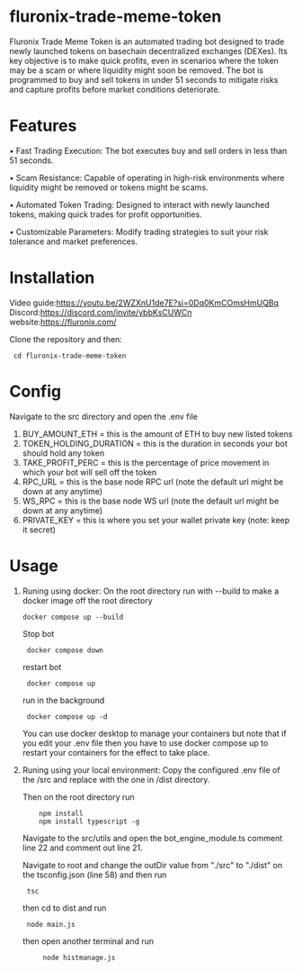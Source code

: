 # fluronix-trade-meme-token

Fluronix Trade Meme Token is an automated trading bot designed to trade newly launched tokens on basechain decentralized exchanges (DEXes). Its key objective is to make quick profits, even in scenarios where the token may be a scam or where liquidity might soon be removed. The bot is programmed to buy and sell tokens in under 51 seconds to mitigate risks and capture profits before market conditions deteriorate.

# Features

•	Fast Trading Execution: The bot executes buy and sell orders in less than 51 seconds.

•	Scam Resistance: Capable of operating in high-risk environments where liquidity might be removed or tokens might be scams.

•	Automated Token Trading: Designed to interact with newly launched tokens, making quick trades for profit opportunities.

•	Customizable Parameters: Modify trading strategies to suit your risk tolerance and market preferences.

# Installation

Video guide:https://youtu.be/2WZXnU1de7E?si=0Dq0KmCOmsHmUQBq
Discord:https://discord.com/invite/ybbKsCUWCn
website:https://fluronix.com/

  Clone the repository and then:
  
     cd fluronix-trade-meme-token
  
# Config
Navigate to the src directory and open the .env file

1. BUY_AMOUNT_ETH = this is the amount of ETH to buy new listed tokens
2. TOKEN_HOLDING_DURATION =  this is the duration in seconds your bot should hold any token
3. TAKE_PROFIT_PERC = this is the percentage of price movement in which your bot will sell off the token 
4. RPC_URL = this is the base node RPC url (note the default url might be down at any anytime)
5. WS_RPC = this is the base node WS url (note the default url might be down at any anytime)
6. PRIVATE_KEY = this is where you set your wallet private  key (note: keep it secret)

# Usage
1. Runing using docker:
	On the root directory run with --build to make a docker image off the root directory
	
	   docker compose up --build

	 Stop bot
	
	    docker compose down 
	
	restart bot
	
	    docker compose up
	
	run in the background
	
	    docker compose up -d

   	You can use docker desktop to manage your containers but note that if you edit your .env file then you have to use docker compose up to restart your containers for the effect to take place.

2. Runing using your local environment:
 	Copy the configured .env file of the /src and replace with the one in /dist directory.

	Then on the root directory run
		
		   npm install
	       npm install typescript -g
   
	Navigate to the src/utils and open the bot_engine_module.ts comment line 22 and comment out line 21.
	
	Navigate to root and change the outDir value from "./src" to "./dist" on the tsconfig.json (line 58) and then run
		
		tsc

	then cd to dist and run
		
		node main.js
	then open another terminal and run

	        node histmanage.js

